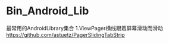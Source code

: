 # Bin_Android_Lib
最常用的AndroidLibrary集合
1.ViewPager横线跟着屏幕滑动而滑动
https://github.com/astuetz/PagerSlidingTabStrip
